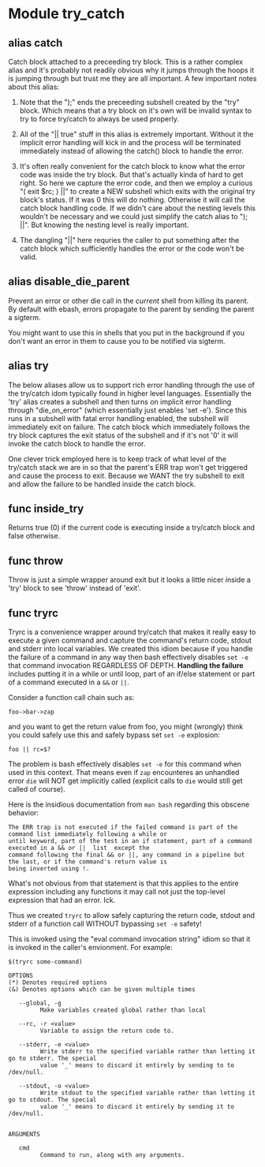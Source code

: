 # Module try_catch


## alias catch

Catch block attached to a preceeding try block. This is a rather complex alias and it's probably not readily obvious
why it jumps through the hoops it is jumping through but trust me they are all important. A few important notes about
this alias:

1) Note that the ");" ends the preceeding subshell created by the "try" block. Which means that a try block on it's
   own will be invalid syntax to try to force try/catch to always be used properly.

2) All of the "|| true" stuff in this alias is extremely important. Without it the implicit error handling will kick
   in and the process will be terminated immediately instead of allowing the catch() block to handle the error.

3) It's often really convenient for the catch block to know what the error code was inside the try block. But that's
   actually kinda of hard to get right. So here we capture the error code, and then we employ a curious "( exit $rc; )
   ||" to create a NEW subshell which exits with the original try block's status. If it was 0 this will do nothing.
   Otherwise it will call the catch block handling code. If we didn't care about the nesting
    levels this wouldn't be necessary and we could just simplify the catch alias to "); ||". But knowing the nesting
    level is really important.

4) The dangling "||" here requries the caller to put something after the catch block which sufficiently handles the
   error or the code won't be valid.

## alias disable_die_parent

Prevent an error or other die call in the _current_ shell from killing its parent. By default with ebash, errors
propagate to the parent by sending the parent a sigterm.

You might want to use this in shells that you put in the background if you don't want an error in them to cause you to
be notified via sigterm.

## alias try

The below aliases allow us to support rich error handling through the use of the try/catch idom typically found in
higher level languages. Essentially the 'try' alias creates a subshell and then turns on implicit error handling
through "die_on_error" (which essentially just enables 'set -e'). Since this runs in a subshell with fatal error
handling enabled, the subshell will immediately exit on failure. The catch block which immediately follows the try
block captures the exit status of the subshell and if it's not '0' it will invoke the catch block to handle the error.

One clever trick employed here is to keep track of what level of the try/catch stack we are in so that the parent's
ERR trap won't get triggered and cause the process to exit. Because we WANT the try subshell to exit and allow the
failure to be handled inside the catch block.

## func inside_try

Returns true (0) if the current code is executing inside a try/catch block and false otherwise.

## func throw

Throw is just a simple wrapper around exit but it looks a little nicer inside a 'try' block to see 'throw' instead of
'exit'.

## func tryrc


Tryrc is a convenience wrapper around try/catch that makes it really easy to execute a given command and capture the
command's return code, stdout and stderr into local variables. We created this idiom because if you handle the failure
of a command in any way then bash effectively disables `set -e` that command invocation REGARDLESS OF DEPTH. **Handling
the failure** includes putting it in a while or until loop, part of an if/else statement or part of a command executed
in a `&&` or `||`.

Consider a function call chain such as:

    foo->bar->zap

and you want to get the return value from foo, you might (wrongly) think you could safely use this and safely bypass set
`set -e` explosion:

```shell
foo || rc=$?
```

The problem is bash effectively disables `set -e` for this command when used in this context. That means even if `zap`
encounteres an unhandled error `die` will NOT get implicitly called (explicit calls to `die` would still get called of
course).

Here is the insidious documentation from `man bash` regarding this obscene behavior:

    The ERR trap is not executed if the failed command is part of the command list immediately following a while or
    until keyword, part of the test in an if statement, part of a command executed in a && or ||  list  except the
    command following the final && or ||, any command in a pipeline but the last, or if the command's return value is
    being inverted using !.

What's not obvious from that statement is that this applies to the entire expression including any functions it may call
not just the top-level expression that had an error. Ick.

Thus we created `tryrc` to allow safely capturing the return code, stdout and stderr of a function call WITHOUT bypassing
`set -e` safety!

This is invoked using the "eval command invocation string" idiom so that it is invoked in the caller's envionment. For
example:

```shell
$(tryrc some-command)
```

```Groff
OPTIONS
(*) Denotes required options
(&) Denotes options which can be given multiple times

   --global, -g
         Make variables created global rather than local

   --rc, -r <value>
         Variable to assign the return code to.

   --stderr, -e <value>
         Write stderr to the specified variable rather than letting it go to stderr. The special
         value '_' means to discard it entirely by sending to to /dev/null.

   --stdout, -o <value>
         Write stdout to the specified variable rather than letting it go to stdout. The special
         value '_' means to discard it entirely by sending it to /dev/null.


ARGUMENTS

   cmd
         Command to run, along with any arguments.
```
